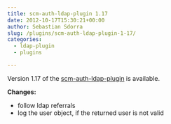 ```yaml
---
title: scm-auth-ldap-plugin 1.17
date: 2012-10-17T15:30:21+00:00
author: Sebastian Sdorra
slug: /plugins/scm-auth-ldap-plugin-1-17/
categories:
  - ldap-plugin
  - plugins

---
```

Version 1.17 of the <a title="scm-auth-ldap-plugin" href="https://bitbucket.org/tludewig/scm-auth-ldap-plugin" target="_blank">scm-auth-ldap-plugin</a> is available.

**Changes:**

- follow ldap referrals
- log the user object, if the returned user is not valid

